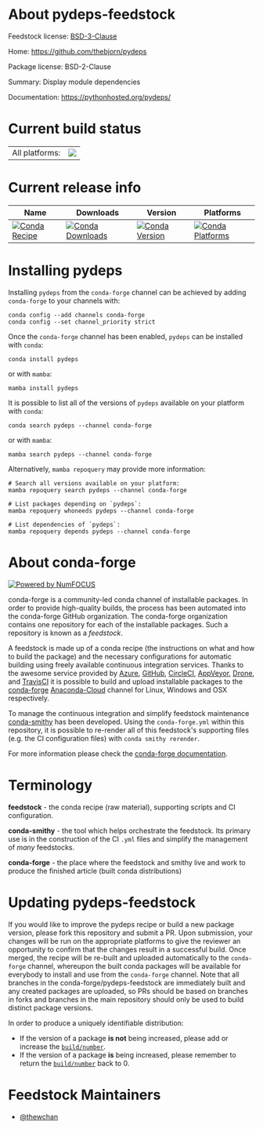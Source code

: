 About pydeps-feedstock
======================

Feedstock license: [BSD-3-Clause](https://github.com/conda-forge/pydeps-feedstock/blob/main/LICENSE.txt)

Home: https://github.com/thebjorn/pydeps

Package license: BSD-2-Clause

Summary: Display module dependencies

Documentation: https://pythonhosted.org/pydeps/

Current build status
====================


<table><tr><td>All platforms:</td>
    <td>
      <a href="https://dev.azure.com/conda-forge/feedstock-builds/_build/latest?definitionId=14989&branchName=main">
        <img src="https://dev.azure.com/conda-forge/feedstock-builds/_apis/build/status/pydeps-feedstock?branchName=main">
      </a>
    </td>
  </tr>
</table>

Current release info
====================

| Name | Downloads | Version | Platforms |
| --- | --- | --- | --- |
| [![Conda Recipe](https://img.shields.io/badge/recipe-pydeps-green.svg)](https://anaconda.org/conda-forge/pydeps) | [![Conda Downloads](https://img.shields.io/conda/dn/conda-forge/pydeps.svg)](https://anaconda.org/conda-forge/pydeps) | [![Conda Version](https://img.shields.io/conda/vn/conda-forge/pydeps.svg)](https://anaconda.org/conda-forge/pydeps) | [![Conda Platforms](https://img.shields.io/conda/pn/conda-forge/pydeps.svg)](https://anaconda.org/conda-forge/pydeps) |

Installing pydeps
=================

Installing `pydeps` from the `conda-forge` channel can be achieved by adding `conda-forge` to your channels with:

```
conda config --add channels conda-forge
conda config --set channel_priority strict
```

Once the `conda-forge` channel has been enabled, `pydeps` can be installed with `conda`:

```
conda install pydeps
```

or with `mamba`:

```
mamba install pydeps
```

It is possible to list all of the versions of `pydeps` available on your platform with `conda`:

```
conda search pydeps --channel conda-forge
```

or with `mamba`:

```
mamba search pydeps --channel conda-forge
```

Alternatively, `mamba repoquery` may provide more information:

```
# Search all versions available on your platform:
mamba repoquery search pydeps --channel conda-forge

# List packages depending on `pydeps`:
mamba repoquery whoneeds pydeps --channel conda-forge

# List dependencies of `pydeps`:
mamba repoquery depends pydeps --channel conda-forge
```


About conda-forge
=================

[![Powered by
NumFOCUS](https://img.shields.io/badge/powered%20by-NumFOCUS-orange.svg?style=flat&colorA=E1523D&colorB=007D8A)](https://numfocus.org)

conda-forge is a community-led conda channel of installable packages.
In order to provide high-quality builds, the process has been automated into the
conda-forge GitHub organization. The conda-forge organization contains one repository
for each of the installable packages. Such a repository is known as a *feedstock*.

A feedstock is made up of a conda recipe (the instructions on what and how to build
the package) and the necessary configurations for automatic building using freely
available continuous integration services. Thanks to the awesome service provided by
[Azure](https://azure.microsoft.com/en-us/services/devops/), [GitHub](https://github.com/),
[CircleCI](https://circleci.com/), [AppVeyor](https://www.appveyor.com/),
[Drone](https://cloud.drone.io/welcome), and [TravisCI](https://travis-ci.com/)
it is possible to build and upload installable packages to the
[conda-forge](https://anaconda.org/conda-forge) [Anaconda-Cloud](https://anaconda.org/)
channel for Linux, Windows and OSX respectively.

To manage the continuous integration and simplify feedstock maintenance
[conda-smithy](https://github.com/conda-forge/conda-smithy) has been developed.
Using the ``conda-forge.yml`` within this repository, it is possible to re-render all of
this feedstock's supporting files (e.g. the CI configuration files) with ``conda smithy rerender``.

For more information please check the [conda-forge documentation](https://conda-forge.org/docs/).

Terminology
===========

**feedstock** - the conda recipe (raw material), supporting scripts and CI configuration.

**conda-smithy** - the tool which helps orchestrate the feedstock.
                   Its primary use is in the construction of the CI ``.yml`` files
                   and simplify the management of *many* feedstocks.

**conda-forge** - the place where the feedstock and smithy live and work to
                  produce the finished article (built conda distributions)


Updating pydeps-feedstock
=========================

If you would like to improve the pydeps recipe or build a new
package version, please fork this repository and submit a PR. Upon submission,
your changes will be run on the appropriate platforms to give the reviewer an
opportunity to confirm that the changes result in a successful build. Once
merged, the recipe will be re-built and uploaded automatically to the
`conda-forge` channel, whereupon the built conda packages will be available for
everybody to install and use from the `conda-forge` channel.
Note that all branches in the conda-forge/pydeps-feedstock are
immediately built and any created packages are uploaded, so PRs should be based
on branches in forks and branches in the main repository should only be used to
build distinct package versions.

In order to produce a uniquely identifiable distribution:
 * If the version of a package **is not** being increased, please add or increase
   the [``build/number``](https://docs.conda.io/projects/conda-build/en/latest/resources/define-metadata.html#build-number-and-string).
 * If the version of a package **is** being increased, please remember to return
   the [``build/number``](https://docs.conda.io/projects/conda-build/en/latest/resources/define-metadata.html#build-number-and-string)
   back to 0.

Feedstock Maintainers
=====================

* [@thewchan](https://github.com/thewchan/)

